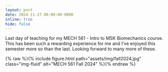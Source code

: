 ```yaml
---
layout: post
date: 2024-11-27 08:00:00-0000
inline: true
hide: false
--- 
```

Last day of teaching for my MECH 561 - Intro to MSK Biomechanics course. This has been such a rewarding experience for me and I’ve enjoyed this semester more so than the last. Looking forward to many more of these.

{% raw %}{% include figure.html path="assets/img/fall2024.jpg" class="img-fluid" alt="MECH 561 Fall 2024" %}{% endraw %}
